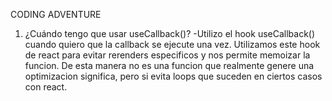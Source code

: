 CODING ADVENTURE

1.  ¿Cuándo tengo que usar useCallback()?
    -Utilizo el hook useCallback() cuando quiero que la callback se ejecute una vez.
    Utilizamos este hook de react para evitar rerenders especificos y nos permite memoizar la funcion.
    De esta manera no es una funcion que realmente genere una optimizacion significa, pero si evita loops que suceden en ciertos casos con react.
